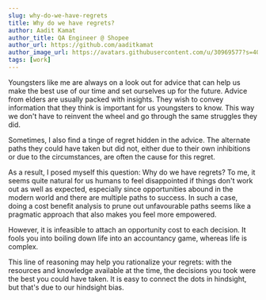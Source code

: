 ```yaml
---
slug: why-do-we-have-regrets
title: Why do we have regrets?
author: Aadit Kamat
author_title: QA Engineer @ Shopee
author_url: https://github.com/aaditkamat
author_image_url: https://avatars.githubusercontent.com/u/30969577?s=400&u=9558fc3557d79c88a7080034fe8c22654aca2e4d&v=4
tags: [work]
---
```


Youngsters like me are always on a look out for advice that can help us make the best use of our time and set ourselves up for the future. Advice from elders are usually packed with insights. They wish to convey information that they think is important for us youngsters to know. This way we don't have to reinvent the wheel and go through the same struggles they did.

Sometimes, I also find a tinge of regret hidden in the advice. The alternate paths they could have taken but did not, either due to their own inhibitions or due to the circumstances, are often the cause for this regret.

As a result, I posed myself this question: Why do we have regrets? To me, it seems quite natural for us humans to feel disappointed if things don't work out as well as expected, especially since opportunities abound in the modern world and there are multiple paths to success. In such a case, doing a cost benefit analysis to prune out unfavourable paths seems like a pragmatic approach that also makes you feel more empowered.

However, it is infeasible to attach an opportunity cost to each decision. It fools you into boiling down life into an accountancy game, whereas life is complex.

This line of reasoning may help you rationalize your regrets: with the resources and knowledge available at the time, the decisions you took were the best you could have taken. It is easy to connect the dots in hindsight, but that's due to our hindsight bias.

